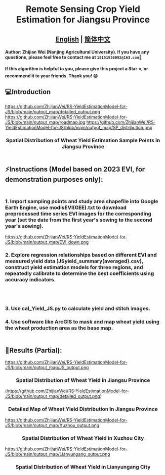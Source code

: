 # <div align="center">Remote Sensing Crop Yield Estimation for Jiangsu Province
## <div align="center"><b><a href="README.md">English</a> | <a href=READMEzh.md>简体中文</a></b></div>

#### Author: Zhijian Wei (Nanjing Agricultural University). If you have any questions, please feel free to contact me at ``18151936092@163.com``📧
**If this algorithm is helpful to you, please give this project a Star ⭐, or recommend it to your friends. Thank you! 😊**

## 💻Introduction
https://github.com/ZhijianWei/RS-YieldEstimationModel-for-JS/blob/main/output_map/detailed_output.png
https://github.com/ZhijianWei/RS-YieldEstimationModel-for-JS/blob/main/output_map/roadmap.jpg
https://github.com/ZhijianWei/RS-YieldEstimationModel-for-JS/blob/main/output_map/SP_distribution.png
### <div align="center"> Spatial Distribution of Wheat Yield Estimation Sample Points in Jiangsu Province <br><br>
  
## ⚡Instructions (Model based on 2023 EVI, for demonstration purposes only):<br><br>
### 1. Import sampling points and study area shapefile into Google Earth Engine, use modisEVI(GEE).txt to download preprocessed time series EVI images for the corresponding year (set the date from the first year's sowing to the second year's sowing).
https://github.com/ZhijianWei/RS-YieldEstimationModel-for-JS/blob/main/output_map/EVI_down.png
### 2. Explore regression relationships based on different EVI and measured yield data (JSyield_summary(averaged).csv), construct yield estimation models for three regions, and repeatedly calibrate to determine the best coefficients using accuracy indicators.
<br><br>


### 3. Use cal_Yield_JS.py to calculate yield and stitch images.
### 4. Use software like ArcGIS to mask and map wheat yield using the wheat production area as the base map.<br><br>
## 👀Results (Partial):
https://github.com/ZhijianWei/RS-YieldEstimationModel-for-JS/blob/main/output_map/JS_output.png
### <div align="center"> Spatial Distribution of Wheat Yield in Jiangsu Province
(https://github.com/ZhijianWei/RS-YieldEstimationModel-for-JS/blob/main/output_map/detailed_output.png)
### <div align="center"> Detailed Map of Wheat Yield Distribution in Jiangsu Province
https://github.com/ZhijianWei/RS-YieldEstimationModel-for-JS/blob/main/output_map/Xuzhou_output.png
### <div align="center"> Spatial Distribution of Wheat Yield in Xuzhou City
https://github.com/ZhijianWei/RS-YieldEstimationModel-for-JS/blob/main/output_map/Lianyungang_output.png
### <div align="center"> Spatial Distribution of Wheat Yield in Lianyungang City

